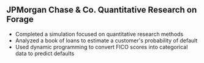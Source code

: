 ## JPMorgan Chase & Co. Quantitative Research on Forage
- Completed a simulation focused on quantitative research methods 
- Analyzed a book of loans to estimate a customer's probability of default
- Used dynamic programming to convert FICO scores into categorical data to predict defaults
